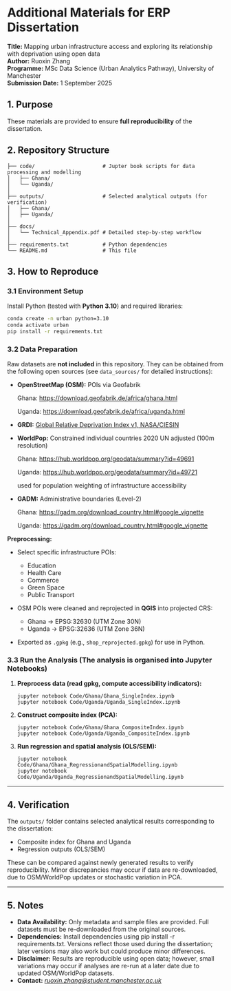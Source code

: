 # Additional Materials for ERP Dissertation

**Title:** Mapping urban infrastructure access and exploring its relationship with deprivation using open data  
**Author:** Ruoxin Zhang  
**Programme:** MSc Data Science (Urban Analytics Pathway), University of Manchester  
**Submission Date:** 1 September 2025  

## 1. Purpose
These materials are provided to ensure **full reproducibility** of the dissertation.  

## 2. Repository Structure
```text
├── code/                      # Jupter book scripts for data processing and modelling
│   ├── Ghana/    
│   └── Uganda/           
│
├── outputs/                   # Selected analytical outputs (for verification)
│   ├── Ghana/
│   ├── Uganda/
│
├── docs/
│   └── Technical_Appendix.pdf # Detailed step-by-step workflow
│
├── requirements.txt           # Python dependencies
└── README.md                  # This file
```

## 3. How to Reproduce
### 3.1 Environment Setup
Install Python (tested with **Python 3.10**) and required libraries:  
```bash
conda create -n urban python=3.10
conda activate urban
pip install -r requirements.txt
```

### 3.2 Data Preparation

Raw datasets are **not included** in this repository.
 They can be obtained from the following open sources (see `data_sources/` for detailed instructions):

- **OpenStreetMap (OSM):** POIs via Geofabrik 

  Ghana: https://download.geofabrik.de/africa/ghana.html

  Uganda: https://download.geofabrik.de/africa/uganda.html

- **GRDI:** [Global Relative Deprivation Index v1, NASA/CIESIN](https://doi.org/10.7927/3xxe-ap97?utm_source=chatgpt.com)

- **WorldPop:** Constrained individual countries 2020 UN adjusted (100m resolution)

  Ghana: https://hub.worldpop.org/geodata/summary?id=49691

  Uganda: https://hub.worldpop.org/geodata/summary?id=49721

  used for population weighting of infrastructure accessibility

- **GADM:** Administrative boundaries (Level-2)

  Ghana: https://gadm.org/download_country.html#google_vignette

  Uganda: https://gadm.org/download_country.html#google_vignette

**Preprocessing:**

- Select specific infrastructure POIs:
  - Education
  - Health Care
  - Commerce
  - Green Space
  - Public Transport

- OSM POIs were cleaned and reprojected in **QGIS** into projected CRS:

  - Ghana → EPSG:32630 (UTM Zone 30N)
  - Uganda → EPSG:32636 (UTM Zone 36N)

- Exported as `.gpkg` (e.g., `shop_reprojected.gpkg`) for use in Python.

### 3.3 Run the Analysis (The analysis is organised into Jupyter Notebooks)

1. **Preprocess data (read gpkg, compute accessibility indicators):**

   ```
   jupyter notebook Code/Ghana/Ghana_SingleIndex.ipynb
   jupyter notebook Code/Uganda/Uganda_SingleIndex.ipynb
   ```

2. **Construct composite index (PCA):**

   ```
   jupyter notebook Code/Ghana/Ghana_CompositeIndex.ipynb
   jupyter notebook Code/Uganda/Uganda_CompositeIndex.ipynb
   ```

3. **Run regression and spatial analysis (OLS/SEM):**

   ```
   jupyter notebook Code/Ghana/Ghana_RegressionandSpatialModelling.ipynb
   jupyter notebook Code/Uganda/Uganda_RegressionandSpatialModelling.ipynb
   ```

------

## 4. Verification

The `outputs/` folder contains selected analytical results corresponding to the dissertation:

- Composite index for Ghana and Uganda
- Regression outputs (OLS/SEM)

These can be compared against newly generated results to verify reproducibility.
 Minor discrepancies may occur if data are re-downloaded, due to OSM/WorldPop updates or stochastic variation in PCA.

------

## 5. Notes

- **Data Availability:** Only metadata and sample files are provided. Full datasets must be re-downloaded from the original sources.
- **Dependencies:** Install dependencies using pip install -r requirements.txt. Versions reflect those used during the dissertation; later versions may also work but could produce minor differences.
- **Disclaimer:** Results are reproducible using open data; however, small variations may occur if analyses are re-run at a later date due to updated OSM/WorldPop datasets.
- **Contact:** *ruoxin.zhang@student.manchester.ac.uk*
